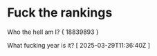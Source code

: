 # Fuck the rankings

Who the hell am I?
{ 18839893 }

What fucking year is it?
[ 2025-03-29T11:36:40Z ]
